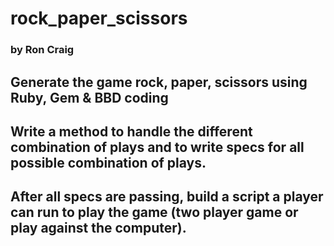 # rock_paper_scissors

### by Ron Craig

## Generate the game rock, paper, scissors using Ruby, Gem & BBD coding

## Write a method to handle the different combination of plays and to write specs for all possible combination of plays.

## After all specs are passing, build a script a player can run to play the game (two player game or play against the computer).
